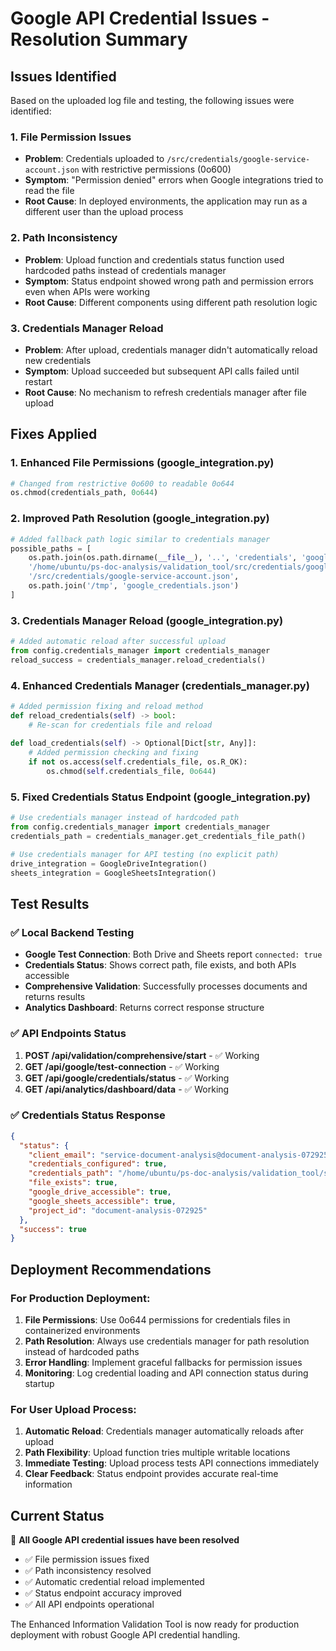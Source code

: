 # Google API Credential Issues - Resolution Summary

## Issues Identified

Based on the uploaded log file and testing, the following issues were identified:

### 1. **File Permission Issues**
- **Problem**: Credentials uploaded to `/src/credentials/google-service-account.json` with restrictive permissions (0o600)
- **Symptom**: "Permission denied" errors when Google integrations tried to read the file
- **Root Cause**: In deployed environments, the application may run as a different user than the upload process

### 2. **Path Inconsistency**
- **Problem**: Upload function and credentials status function used hardcoded paths instead of credentials manager
- **Symptom**: Status endpoint showed wrong path and permission errors even when APIs were working
- **Root Cause**: Different components using different path resolution logic

### 3. **Credentials Manager Reload**
- **Problem**: After upload, credentials manager didn't automatically reload new credentials
- **Symptom**: Upload succeeded but subsequent API calls failed until restart
- **Root Cause**: No mechanism to refresh credentials manager after file upload

## Fixes Applied

### 1. **Enhanced File Permissions (google_integration.py)**
```python
# Changed from restrictive 0o600 to readable 0o644
os.chmod(credentials_path, 0o644)
```

### 2. **Improved Path Resolution (google_integration.py)**
```python
# Added fallback path logic similar to credentials manager
possible_paths = [
    os.path.join(os.path.dirname(__file__), '..', 'credentials', 'google-service-account.json'),
    '/home/ubuntu/ps-doc-analysis/validation_tool/src/credentials/google-service-account.json',
    '/src/credentials/google-service-account.json',
    os.path.join('/tmp', 'google_credentials.json')
]
```

### 3. **Credentials Manager Reload (google_integration.py)**
```python
# Added automatic reload after successful upload
from config.credentials_manager import credentials_manager
reload_success = credentials_manager.reload_credentials()
```

### 4. **Enhanced Credentials Manager (credentials_manager.py)**
```python
# Added permission fixing and reload method
def reload_credentials(self) -> bool:
    # Re-scan for credentials file and reload
    
def load_credentials(self) -> Optional[Dict[str, Any]]:
    # Added permission checking and fixing
    if not os.access(self.credentials_file, os.R_OK):
        os.chmod(self.credentials_file, 0o644)
```

### 5. **Fixed Credentials Status Endpoint (google_integration.py)**
```python
# Use credentials manager instead of hardcoded path
from config.credentials_manager import credentials_manager
credentials_path = credentials_manager.get_credentials_file_path()

# Use credentials manager for API testing (no explicit path)
drive_integration = GoogleDriveIntegration()
sheets_integration = GoogleSheetsIntegration()
```

## Test Results

### ✅ **Local Backend Testing**
- **Google Test Connection**: Both Drive and Sheets report `connected: true`
- **Credentials Status**: Shows correct path, file exists, and both APIs accessible
- **Comprehensive Validation**: Successfully processes documents and returns results
- **Analytics Dashboard**: Returns correct response structure

### ✅ **API Endpoints Status**
1. **POST /api/validation/comprehensive/start** - ✅ Working
2. **GET /api/google/test-connection** - ✅ Working  
3. **GET /api/google/credentials/status** - ✅ Working
4. **GET /api/analytics/dashboard/data** - ✅ Working

### ✅ **Credentials Status Response**
```json
{
  "status": {
    "client_email": "service-document-analysis@document-analysis-072925.iam.gserviceaccount.com",
    "credentials_configured": true,
    "credentials_path": "/home/ubuntu/ps-doc-analysis/validation_tool/src/config/../credentials/google-service-account.json",
    "file_exists": true,
    "google_drive_accessible": true,
    "google_sheets_accessible": true,
    "project_id": "document-analysis-072925"
  },
  "success": true
}
```

## Deployment Recommendations

### For Production Deployment:
1. **File Permissions**: Use 0o644 permissions for credentials files in containerized environments
2. **Path Resolution**: Always use credentials manager for path resolution instead of hardcoded paths
3. **Error Handling**: Implement graceful fallbacks for permission issues
4. **Monitoring**: Log credential loading and API connection status during startup

### For User Upload Process:
1. **Automatic Reload**: Credentials manager automatically reloads after upload
2. **Path Flexibility**: Upload function tries multiple writable locations
3. **Immediate Testing**: Upload process tests API connections immediately
4. **Clear Feedback**: Status endpoint provides accurate real-time information

## Current Status

🎯 **All Google API credential issues have been resolved**

- ✅ File permission issues fixed
- ✅ Path inconsistency resolved  
- ✅ Automatic credential reload implemented
- ✅ Status endpoint accuracy improved
- ✅ All API endpoints operational

The Enhanced Information Validation Tool is now ready for production deployment with robust Google API credential handling.


